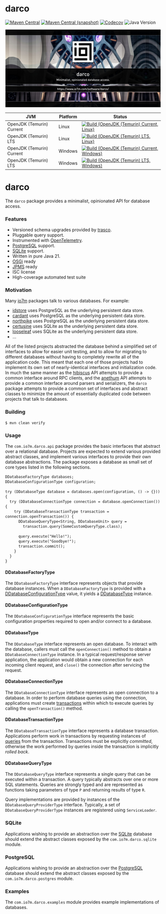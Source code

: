 darco
===

[![Maven Central](https://img.shields.io/maven-central/v/com.io7m.darco/com.io7m.darco.svg?style=flat-square)](http://search.maven.org/#search%7Cga%7C1%7Cg%3A%22com.io7m.darco%22)
[![Maven Central (snapshot)](https://img.shields.io/nexus/s/com.io7m.darco/com.io7m.darco?server=https%3A%2F%2Fs01.oss.sonatype.org&style=flat-square)](https://s01.oss.sonatype.org/content/repositories/snapshots/com/io7m/darco/)
[![Codecov](https://img.shields.io/codecov/c/github/io7m-com/darco.svg?style=flat-square)](https://codecov.io/gh/io7m-com/darco)
![Java Version](https://img.shields.io/badge/21-java?label=java&color=e6c35c)

![com.io7m.darco](./src/site/resources/darco.jpg?raw=true)

| JVM | Platform | Status |
|-----|----------|--------|
| OpenJDK (Temurin) Current | Linux | [![Build (OpenJDK (Temurin) Current, Linux)](https://img.shields.io/github/actions/workflow/status/io7m-com/darco/main.linux.temurin.current.yml)](https://www.github.com/io7m-com/darco/actions?query=workflow%3Amain.linux.temurin.current)|
| OpenJDK (Temurin) LTS | Linux | [![Build (OpenJDK (Temurin) LTS, Linux)](https://img.shields.io/github/actions/workflow/status/io7m-com/darco/main.linux.temurin.lts.yml)](https://www.github.com/io7m-com/darco/actions?query=workflow%3Amain.linux.temurin.lts)|
| OpenJDK (Temurin) Current | Windows | [![Build (OpenJDK (Temurin) Current, Windows)](https://img.shields.io/github/actions/workflow/status/io7m-com/darco/main.windows.temurin.current.yml)](https://www.github.com/io7m-com/darco/actions?query=workflow%3Amain.windows.temurin.current)|
| OpenJDK (Temurin) LTS | Windows | [![Build (OpenJDK (Temurin) LTS, Windows)](https://img.shields.io/github/actions/workflow/status/io7m-com/darco/main.windows.temurin.lts.yml)](https://www.github.com/io7m-com/darco/actions?query=workflow%3Amain.windows.temurin.lts)|


# darco

The `darco` package provides a minimalist, opinionated API for database access.

### Features

  * Versioned schema upgrades provided by [trasco](https://www.io7m.com/software/trasco).
  * Pluggable query support.
  * Instrumented with [OpenTelemetry](https://www.opentelemetry.io).
  * [PostgreSQL](https://www.postgresql.org) support.
  * [SQLite](https://www.sqlite.org) support.
  * Written in pure Java 21.
  * [OSGi](https://www.osgi.org/) ready
  * [JPMS](https://en.wikipedia.org/wiki/Java_Platform_Module_System) ready
  * ISC license
  * High-coverage automated test suite

### Motivation

Many [io7m](https://www.io7m.com) packages talk to various databases. For
example:

  * [idstore](https://www.io7m.com/software/idstore) uses PostgreSQL as the
    underlying persistent data store.
  * [cardant](https://www.io7m.com/software/cardant) uses PostgreSQL as the
    underlying persistent data store.
  * [northpike](https://www.io7m.com/software/northpike) uses PostgreSQL as the
    underlying persistent data store.
  * [certusine](https://www.io7m.com/software/certusine) uses SQLite as the
    underlying persistent data store.
  * [looseleaf](https://www.io7m.com/software/looseleaf) uses SQLite as the
    underlying persistent data store.
  * ...

All of the listed projects abstracted the database behind a simplified set of
interfaces to allow for easier unit testing, and to allow for migrating to
different databases without having to completely rewrite all of the application
code. This meant that each one of those projects had to implement its own set of
nearly-identical interfaces and initialization code. In much the same manner
as the [hibiscus](https://www.io7m.com/software/hibiscus) API attempts to
provide a common interface around RPC clients, and the
[anethum](https://www.io7m.com/software/anethum) API attempts to
provide a common interface around parsers and serializers,
the `darco` package attempts to provide a common set of interfaces and abstract
classes to minimize the amount of essentially duplicated code between projects
that talk to databases.

### Building

```
$ mvn clean verify
```

### Usage

The `com.io7m.darco.api` package provides the basic interfaces that abstract
over a relational database. Projects are expected to extend various provided
abstract classes, and implement various interfaces to provide their own
database abstractions. The package exposes a database as small set of core
types listed in the following sections.

```
DDatabaseFactoryType databases;
DDatabaseConfigurationType configuration;

try (DDatabaseType database = databases.open(configuration, () -> {})) {
  try (DDatabaseConnectionType connection = database.openConnection()) {
    try (DDatabaseTransactionType transaction = connection.openTransaction()) {
      DDatabaseQueryType<String, DDatabaseUnit> query =
        transaction.query(SomeCustomQueryType.class);

      query.execute("Hello!");
      query.execute("Goodbye!");
      transaction.commit();
    }
  }
}
```

#### DDatabaseFactoryType

The `DDatabaseFactoryType` interface represents objects that provide
database instances. When a `DDatabaseFactoryType` is provided with a
[DDatabaseConfigurationType](#DDatabaseConfigurationType) value, it
yields a [DDatabaseType](#DDatabaseType) instance.

#### DDatabaseConfigurationType

The `DDatabaseConfigurationType` interface represents the basic configuration
properties required to open and/or connect to a database.

#### DDatabaseType

The `DDatabaseType` interface represents an open database. To interact with
the database, callers must call the `openConnection()` method to obtain a
`DDatabaseConnectionType` instance. In a typical request/response server
application, the application would obtain a new connection for each incoming
client request, and `close()` the connection after servicing the request.

#### DDatabaseConnectionType

The `DDatabaseConnectionType` interface represents an open connection to
a database. In order to perform database queries using the connection,
applications must create [transactions](#DDatabaseTransactionType) within
which to execute queries by calling the `openTransaction()` method.

#### DDatabaseTransactionType

The `DDatabaseTransactionType` interface represents a database transaction.
Applications perform work in transactions by requesting instances of
[queries](#DDatabaseQueryType) from the transaction. Transactions must be
explicitly _committed_, otherwise the work performed by queries inside the
transaction is implicitly _rolled back_.

#### DDatabaseQueryType

The `DDatabaseQueryType` interface represents a single query that can be
executed within a transaction. A query typically abstracts over one or more
SQL statements. Queries are strongly typed and are represented as functions
taking parameters of type `P` and returning results of type `R`.

Query implementations are provided by instances of the
`DDatabaseQueryProviderType` interface. Typically, a set of
`DDatabaseQueryProviderType` instances are registered using `ServiceLoader`.

### SQLite

Applications wishing to provide an abstraction over the
[SQLite](https://www.sqlite.org) database should extend the abstract classes
exposed by the `com.io7m.darco.sqlite` module.

### PostgreSQL

Applications wishing to provide an abstraction over the
[PostgreSQL](https://www.postgresql.org) database should extend the abstract
classes exposed by the `com.io7m.darco.postgres` module.

### Examples

The `com.io7m.darco.examples` module provides example implementations of
databases.

